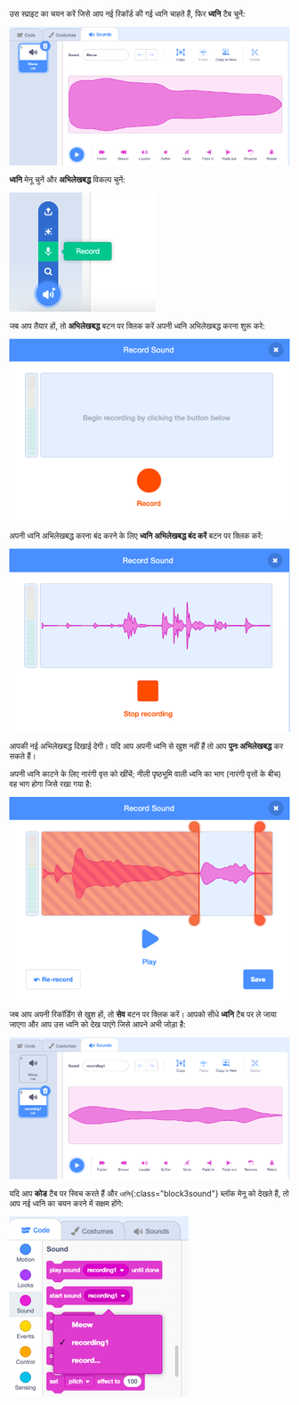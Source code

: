 उस स्प्राइट का चयन करें जिसे आप नई रिकॉर्ड की गई ध्वनि चाहते हैं, फिर **ध्वनि** टैब चुनें:

![स्क्रैच संपादक में ध्वनि टैब खुलता है।](images/sounds-tab.png)

**ध्वनि** मेनू चुनें और **अभिलेखबद्ध** विकल्प चुनें:

!['एक ध्वनि चुनें' मेनू, जिसमें 'अभिलेखबद्ध' विकल्प प्रमुख किया गया है।](images/record-sound-button.png)

जब आप तैयार हों, तो **अभिलेखबद्ध** बटन पर क्लिक करें अपनी ध्वनि अभिलेखबद्ध करना शुरू करे:

!['ध्वनि अभिलेखबद्ध' पॉप-अप डिब्बे के साथ 'अभिलेखबद्ध' बटन।](images/record-sound.png)

अपनी ध्वनि अभिलेखबद्ध करना बंद करने के लिए **ध्वनि अभिलेखबद्ध बंद करें** बटन पर क्लिक करें:

!['ध्वनि अभिलेखबद्ध बंद करें' पॉप-अप डिब्बे के साथ 'अभिलेखबद्ध बंद करें' बटन।](images/stop-recording-sound.png)

आपकी नई अभिलेखबद्ध दिखाई देगी। यदि आप अपनी ध्वनि से खुश नहीं हैं तो आप **पुनः अभिलेखबद्ध** कर सकते हैं।

अपनी ध्वनि काटने के लिए नारंगी वृत्त को खींचें; नीली पृष्ठभूमि वाली ध्वनि का भाग (नारंगी वृत्तों के बीच) वह भाग होगा जिसे रखा गया है:

![पूरी तरह से अभिलेखबद्ध की गई ध्वनि, नीले रंग की पृष्ठभूमि में नारंगी वृत्तों के साथ ध्वनि का केवल एक भाग दिखाने के लिए समायोजित। शेष ध्वनि नारंगी छायांकित क्षेत्र में है।](images/crop-your-sound.png)

जब आप अपनी रिकॉर्डिंग से खुश हों, तो **सेव** बटन पर क्लिक करें। आपको सीधे **ध्वनि** टैब पर ले जाया जाएगा और आप उस ध्वनि को देख पाएंगे जिसे आपने अभी जोड़ा है:

![ध्वनि टैब, ध्वनि की सूची में रिकॉर्डिंग1 दिखा रहा है।](images/new-sound-inserted.png)

यदि आप **कोड** टैब पर स्विच करते हैं और `ध्वनि`{:class="block3sound"} ब्लॉक मेनू को देखते हैं, तो आप नई ध्वनि का चयन करने में सक्षम होंगे:

!['ध्वनि' ब्लॉक मेनू, जिसमें रिकॉर्डिंग1 ब्लॉक में उपयोग के लिए उपलब्ध है](images/sound-blocks-menu.png)


